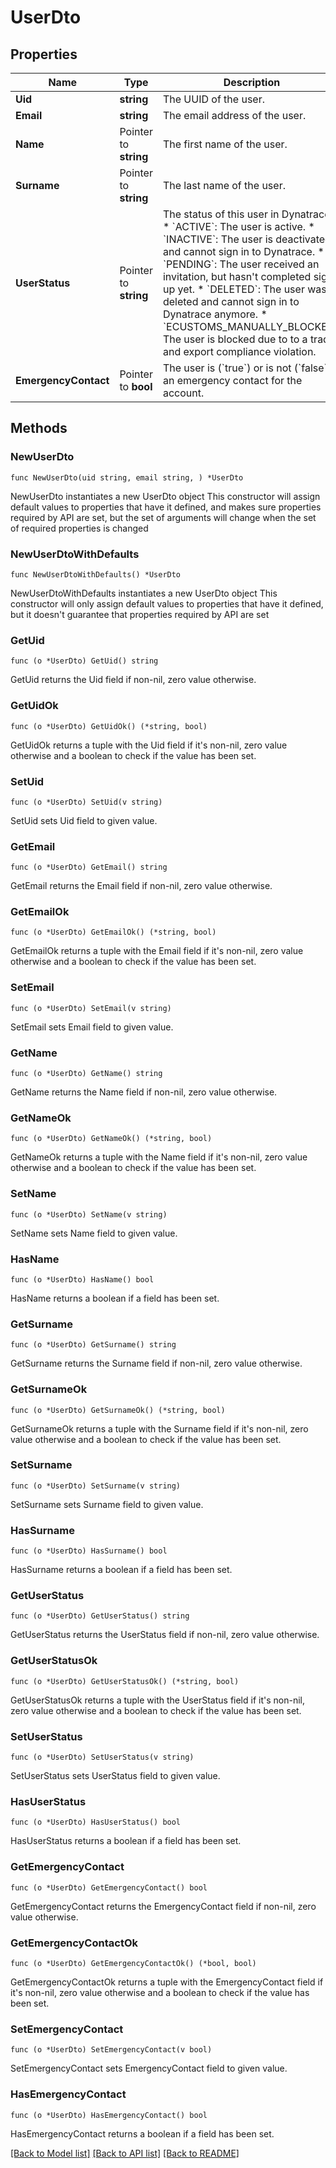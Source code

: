 # UserDto

## Properties

Name | Type | Description | Notes
------------ | ------------- | ------------- | -------------
**Uid** | **string** | The UUID of the user. | 
**Email** | **string** | The email address of the user. | 
**Name** | Pointer to **string** | The first name of the user. | [optional] 
**Surname** | Pointer to **string** | The last name of the user. | [optional] 
**UserStatus** | Pointer to **string** | The status of this user in Dynatrace:   * &#x60;ACTIVE&#x60;: The user is active. * &#x60;INACTIVE&#x60;: The user is deactivated and cannot sign in to Dynatrace.  * &#x60;PENDING&#x60;: The user received an invitation, but hasn&#39;t completed sign-up yet.  * &#x60;DELETED&#x60;: The user was deleted and cannot sign in to Dynatrace anymore.  * &#x60;ECUSTOMS_MANUALLY_BLOCKED&#x60;: The user is blocked due to to a trade and export compliance violation.   | [optional] 
**EmergencyContact** | Pointer to **bool** | The user is (&#x60;true&#x60;) or is not (&#x60;false&#x60;) an emergency contact for the account. | [optional] 

## Methods

### NewUserDto

`func NewUserDto(uid string, email string, ) *UserDto`

NewUserDto instantiates a new UserDto object
This constructor will assign default values to properties that have it defined,
and makes sure properties required by API are set, but the set of arguments
will change when the set of required properties is changed

### NewUserDtoWithDefaults

`func NewUserDtoWithDefaults() *UserDto`

NewUserDtoWithDefaults instantiates a new UserDto object
This constructor will only assign default values to properties that have it defined,
but it doesn't guarantee that properties required by API are set

### GetUid

`func (o *UserDto) GetUid() string`

GetUid returns the Uid field if non-nil, zero value otherwise.

### GetUidOk

`func (o *UserDto) GetUidOk() (*string, bool)`

GetUidOk returns a tuple with the Uid field if it's non-nil, zero value otherwise
and a boolean to check if the value has been set.

### SetUid

`func (o *UserDto) SetUid(v string)`

SetUid sets Uid field to given value.


### GetEmail

`func (o *UserDto) GetEmail() string`

GetEmail returns the Email field if non-nil, zero value otherwise.

### GetEmailOk

`func (o *UserDto) GetEmailOk() (*string, bool)`

GetEmailOk returns a tuple with the Email field if it's non-nil, zero value otherwise
and a boolean to check if the value has been set.

### SetEmail

`func (o *UserDto) SetEmail(v string)`

SetEmail sets Email field to given value.


### GetName

`func (o *UserDto) GetName() string`

GetName returns the Name field if non-nil, zero value otherwise.

### GetNameOk

`func (o *UserDto) GetNameOk() (*string, bool)`

GetNameOk returns a tuple with the Name field if it's non-nil, zero value otherwise
and a boolean to check if the value has been set.

### SetName

`func (o *UserDto) SetName(v string)`

SetName sets Name field to given value.

### HasName

`func (o *UserDto) HasName() bool`

HasName returns a boolean if a field has been set.

### GetSurname

`func (o *UserDto) GetSurname() string`

GetSurname returns the Surname field if non-nil, zero value otherwise.

### GetSurnameOk

`func (o *UserDto) GetSurnameOk() (*string, bool)`

GetSurnameOk returns a tuple with the Surname field if it's non-nil, zero value otherwise
and a boolean to check if the value has been set.

### SetSurname

`func (o *UserDto) SetSurname(v string)`

SetSurname sets Surname field to given value.

### HasSurname

`func (o *UserDto) HasSurname() bool`

HasSurname returns a boolean if a field has been set.

### GetUserStatus

`func (o *UserDto) GetUserStatus() string`

GetUserStatus returns the UserStatus field if non-nil, zero value otherwise.

### GetUserStatusOk

`func (o *UserDto) GetUserStatusOk() (*string, bool)`

GetUserStatusOk returns a tuple with the UserStatus field if it's non-nil, zero value otherwise
and a boolean to check if the value has been set.

### SetUserStatus

`func (o *UserDto) SetUserStatus(v string)`

SetUserStatus sets UserStatus field to given value.

### HasUserStatus

`func (o *UserDto) HasUserStatus() bool`

HasUserStatus returns a boolean if a field has been set.

### GetEmergencyContact

`func (o *UserDto) GetEmergencyContact() bool`

GetEmergencyContact returns the EmergencyContact field if non-nil, zero value otherwise.

### GetEmergencyContactOk

`func (o *UserDto) GetEmergencyContactOk() (*bool, bool)`

GetEmergencyContactOk returns a tuple with the EmergencyContact field if it's non-nil, zero value otherwise
and a boolean to check if the value has been set.

### SetEmergencyContact

`func (o *UserDto) SetEmergencyContact(v bool)`

SetEmergencyContact sets EmergencyContact field to given value.

### HasEmergencyContact

`func (o *UserDto) HasEmergencyContact() bool`

HasEmergencyContact returns a boolean if a field has been set.


[[Back to Model list]](../README.md#documentation-for-models) [[Back to API list]](../README.md#documentation-for-api-endpoints) [[Back to README]](../README.md)


